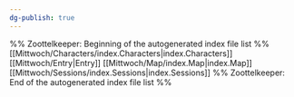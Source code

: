 ```yaml
---
dg-publish: true
---
```

%% Zoottelkeeper: Beginning of the autogenerated index file list  %%
 [[Mittwoch/Characters/index.Characters|index.Characters]]
 [[Mittwoch/Entry|Entry]]
 [[Mittwoch/Map/index.Map|index.Map]]
 [[Mittwoch/Sessions/index.Sessions|index.Sessions]]
%% Zoottelkeeper: End of the autogenerated index file list  %%
